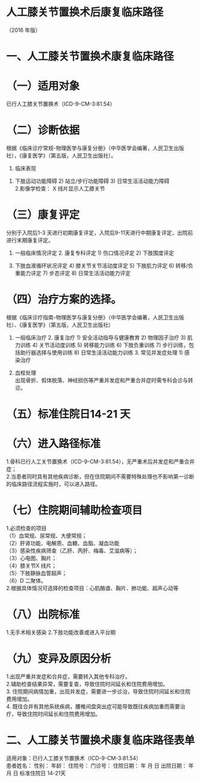 # 人工膝关节置换术后康复临床路径  
（2016 年版）  
# 一、人工膝关节置换术康复临床路径  
# （一）适用对象  
已行人工膝关节置换术（ICD-9-CM-3:81.54）  
# （二）诊断依据  
根据《临床诊疗常规-物理医学与康复分册》（中华医学会编著，人民卫生出版社），《康复医学》（第五版，人民卫生出版社）。  
1.   临床表现  
1) 下肢运动功能障碍 2) 站立/步行功能障碍 3) 日常生活活动能力障碍  
2.影像学检查： X 线片显示人工膝关节  
# （三）康复评定  
分别于入院后1-3 天进行初期康复评定，入院后9-11天进行中期康复评定，出院前进行末期康复评定。  
1. 一般临床情况评定 2. 康复专科评定 1) 伤口情况评定 2) 下肢围度评定  
3) 下肢血液循环状况评定 4) 膝关节关节活动度评定 5) 下肢肌力评定 6) 转移/负重能力评定 7) 步态评定 8) 日常生活活动能力评定  
# （四）治疗方案的选择。  
根据《临床诊疗指南-物理医学与康复分册》（中华医学会编著，人民卫生出版社）、《康复医学》（第五版，人民卫生出版社）  
1.   一般临床治疗  2.   康复治疗  1) 安全活动指导与健康教育 2) 物理因子治疗 3)   肌力训练  4) 关节活动度训练 5) 转移能力训练 6)   下肢负重训练  7) 步行训练，包括助行器选择与使用训练 8) 日常生活活动能力训练 3. 常见并发症处理 1)   感染治疗  
2) 血栓处理  
出现骨折、假体脱落、神经损伤等严重并发症和严重合并症时需专科会诊与转诊。  
# （五）标准住院日14-21 天  
# （六）进入路径标准  
1.骨科已行人工关节置换术（ICD-9-CM-3:81.54），无严重术后并发症和严重合并症；  
2.当患者同时具有其他疾病诊断，但在住院期间不需要特殊处理也不影响第一诊断的临床路径流程实施时，可以进入路径。  
# （七）住院期间辅助检查项目  
1.必须检查的项目  
（1）血常规、尿常规、大便常规；  
（2）肝肾功能、电解质、血糖、血脂、凝血功能  
（3）感染性疾病筛查（乙肝、丙肝、梅毒、艾滋病等）；  
（3）心电图、胸片；  
（4）膝关节X 线片；  
（5）下肢静脉血管超声；  
（6）D 二聚体。  
2.根据具体情况可选择的检查项目：心肌酶谱、胸片、肺功能、超声心动等  
# （八）出院标准  
1.无手术相关感染  2.下肢功能改善或进入平台期  
# （九）变异及原因分析  
1.出现严重并发症和合并症，需要转入其他专科治疗。  
2.辅助检查结果异常，需要复查，导致住院时间延长和住院费用增加。  
3. 住院期间病情加重，出现并发症，需要进一步诊治，导致住院时间延长和住院费用增加。  
4. 既往合并有其他系统疾病，腰椎间盘突出症可能导致既往疾病加重而需要治疗，导致住院时间延长和住院费用增加。  
# 二、人工膝关节置换术康复临床路径表单  
适用对象：已行人工膝关节置换术（ICD-9-CM-3:81.54）  
患者姓名：           性别：    年龄：    住院号：      门诊号：        住院日期：   年  月  日   出院日期：   年  月  日    标准住院日 14-21天  
